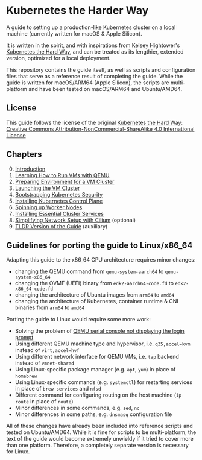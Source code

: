 # Kubernetes the Harder Way

A guide to setting up a production-like Kubernetes cluster on a local machine 
(currently written for macOS & Apple Silicon).

It is written in the spirit, and with inspirations from Kelsey Hightower's [Kubernetes the Hard Way](https://github.com/kelseyhightower/kubernetes-the-hard-way), 
and can be treated as its lengthier, extended version, optimized for a local deployment.

This repository contains the guide itself, as well as scripts and configuration files that serve as a
reference result of completing the guide. While the guide is written for macOS/ARM64 (Apple Silicon), the scripts
are multi-platform and have been tested on macOS/ARM64 and Ubuntu/AMD64.

## License

This guide follows the license of the original 
[Kubernetes the Hard Way](https://github.com/kelseyhightower/kubernetes-the-hard-way):
[Creative Commons Attribution-NonCommercial-ShareAlike 4.0 International License](http://creativecommons.org/licenses/by-nc-sa/4.0/)

## Chapters

0. [Introduction](docs/00_Introduction.md)
1. [Learning How to Run VMs with QEMU](docs/01_Learning_How_to_Run_VMs_with_QEMU.md)
1. [Preparing Environment for a VM Cluster](docs/02_Preparing_Environment_for_a_VM_Cluster.md)
1. [Launching the VM Cluster](docs/03_Launching_the_VM_Cluster.md)
1. [Bootstrapping Kubernetes Security](docs/04_Bootstrapping_Kubernetes_Security.md)
1. [Installing Kubernetes Control Plane](docs/05_Installing_Kubernetes_Control_Plane.md)
1. [Spinning up Worker Nodes](docs/06_Spinning_up_Worker_Nodes.md)
1. [Installing Essential Cluster Services](docs/07_Installing_Essential_Cluster_Services.md)
1. [Simplifying Network Setup with Cilium](docs/08_Simplifying_Network_Setup_with_Cilium.md) (optional)
1. [TLDR Version of the Guide](docs/09_TLDR_Version_of_the_Guide.md) (auxiliary)

## Guidelines for porting the guide to Linux/x86_64

Adapting this guide to the x86_64 CPU architecture requires minor changes:
* changing the QEMU command from `qemu-system-aarch64` to `qemu-system-x86_64`
* changing the OVMF (UEFI) binary from `edk2-aarch64-code.fd` to `edk2-x86_64-code.fd`
* changing the architecture of Ubuntu images from `arm64` to `amd64`
* changing the architecture of Kubernetes, container runtime & CNI binaries from `arm64` to `amd64`

Porting the guide to Linux would require some more work:
* Solving the problem of [QEMU serial console not displaying the login prompt](https://unix.stackexchange.com/questions/761426/no-login-prompt-in-qemu-serial-console)
* Using different QEMU machine type and hypervisor, i.e. `q35,accel=kvm` instead of `virt,accel=hvf`
* Using different network interface for QEMU VMs, i.e. `tap` backend instead of `vmnet-shared`
* Using Linux-specific package manager (e.g. `apt`, `yum`) in place of `homebrew`
* Using Linux-specific commands (e.g. `systemctl`) for restarting services in place of `brew services` and `nfsd`
* Different command for configuring routing on the host machine (`ip route` in place of `route`)
* Minor differences in some commands, e.g. `sed`, `nc`
* Minor differences in some paths, e.g. `dnsmasq` configuration file

All of these changes have already been included into reference scripts and tested on Ubuntu/AMD64.
While it is fine for scripts to be multi-platform, the text of the guide would become extremely unwieldy if it
tried to cover more than one platform. Therefore, a completely separate version is necessary for Linux.
